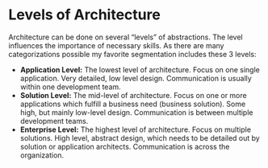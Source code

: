 # Levels of Architecture

Architecture can be done on several “levels” of abstractions. The level influences the importance of necessary skills. As there are many categorizations possible my favorite segmentation includes these 3 levels:

*   **Application Level:** The lowest level of architecture. Focus on one single application. Very detailed, low level design. Communication is usually within one development team.
*   **Solution Level:** The mid-level of architecture. Focus on one or more applications which fulfill a business need (business solution). Some high, but mainly low-level design. Communication is between multiple development teams.
*   **Enterprise Level:** The highest level of architecture. Focus on multiple solutions. High level, abstract design, which needs to be detailed out by solution or application architects. Communication is across the organization.